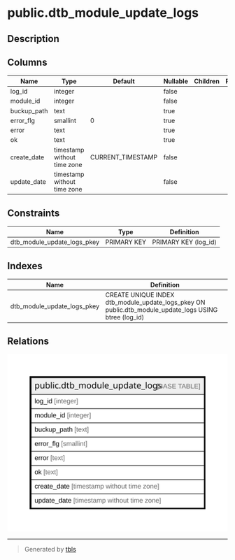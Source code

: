 # public.dtb_module_update_logs

## Description

## Columns

| Name | Type | Default | Nullable | Children | Parents | Comment |
| ---- | ---- | ------- | -------- | -------- | ------- | ------- |
| log_id | integer |  | false |  |  |  |
| module_id | integer |  | false |  |  |  |
| buckup_path | text |  | true |  |  |  |
| error_flg | smallint | 0 | true |  |  |  |
| error | text |  | true |  |  |  |
| ok | text |  | true |  |  |  |
| create_date | timestamp without time zone | CURRENT_TIMESTAMP | false |  |  |  |
| update_date | timestamp without time zone |  | false |  |  |  |

## Constraints

| Name | Type | Definition |
| ---- | ---- | ---------- |
| dtb_module_update_logs_pkey | PRIMARY KEY | PRIMARY KEY (log_id) |

## Indexes

| Name | Definition |
| ---- | ---------- |
| dtb_module_update_logs_pkey | CREATE UNIQUE INDEX dtb_module_update_logs_pkey ON public.dtb_module_update_logs USING btree (log_id) |

## Relations

![er](public.dtb_module_update_logs.svg)

---

> Generated by [tbls](https://github.com/k1LoW/tbls)
